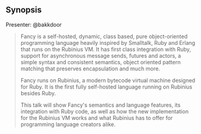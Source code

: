 Synopsis
--------

Presenter: @bakkdoor

> Fancy is a self-hosted, dynamic, class based, pure object-oriented programming language heavily inspired by Smalltalk, Ruby and Erlang that runs on the Rubinius VM. It has first class integration with Ruby, support for asynchronous message sends, futures and actors, a simple syntax and consistent semantics, object oriented pattern matching that preserves encapsulation and much more.
>
> Fancy runs on Rubinius, a modern bytecode virtual machine designed for Ruby. It is the first fully self-hosted language running on Rubinius besides Ruby.
>
> This talk will show Fancy's semantics and language features, its integration with Ruby code, as well as how the new implementation for the Rubinius VM works and what Rubinius has to offer for programming language creators alike.

